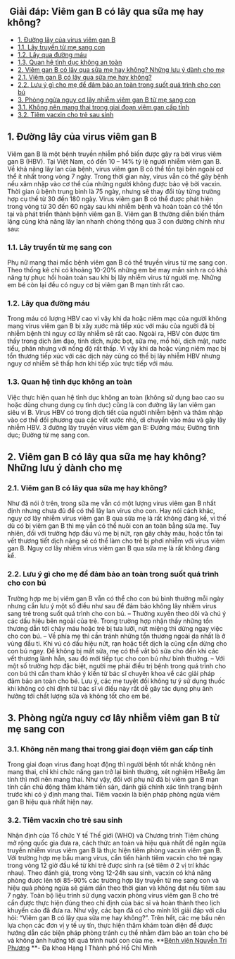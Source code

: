 ## ️ Giải đáp: Viêm gan B có lây qua sữa mẹ hay không?

  * [1. Đường lây của virus viêm gan B](https://bvnguyentriphuong.com.vn/benh-truyen-nhiem/giai-dap-viem-gan-b-co-lay-qua-sua-me-hay-khong#1-ng-ly-ca-virus-vim-gan-b)
  * [1.1. Lây truyền từ mẹ sang con](https://bvnguyentriphuong.com.vn/benh-truyen-nhiem/giai-dap-viem-gan-b-co-lay-qua-sua-me-hay-khong#11-ly-truyn-t-m-sang-con)
  * [1.2. Lây qua đường máu](https://bvnguyentriphuong.com.vn/benh-truyen-nhiem/giai-dap-viem-gan-b-co-lay-qua-sua-me-hay-khong#12-ly-qua-ng-mu)
  * [1.3. Quan hệ tình dục không an toàn](https://bvnguyentriphuong.com.vn/benh-truyen-nhiem/giai-dap-viem-gan-b-co-lay-qua-sua-me-hay-khong#13-quan-h-tnh-dc-khng-an-ton)
  * [2. Viêm gan B có lây qua sữa mẹ hay không? Những lưu ý dành cho mẹ](https://bvnguyentriphuong.com.vn/benh-truyen-nhiem/giai-dap-viem-gan-b-co-lay-qua-sua-me-hay-khong#2-vim-gan-b-c-ly-qua-sa-m-hay-khng-nhng-lu-dnh-cho-m)
  * [2.1. Viêm gan B có lây qua sữa mẹ hay không?](https://bvnguyentriphuong.com.vn/benh-truyen-nhiem/giai-dap-viem-gan-b-co-lay-qua-sua-me-hay-khong#21-vim-gan-b-c-ly-qua-sa-m-hay-khng)
  * [2.2. Lưu ý gì cho mẹ để đảm bảo an toàn trong suốt quá trình cho con bú](https://bvnguyentriphuong.com.vn/benh-truyen-nhiem/giai-dap-viem-gan-b-co-lay-qua-sua-me-hay-khong#22-lu-g-cho-m-m-bo-an-ton-trong-sut-qu-trnh-cho-con-b)
  * [3. Phòng ngừa nguy cơ lây nhiễm viêm gan B từ mẹ sang con](https://bvnguyentriphuong.com.vn/benh-truyen-nhiem/giai-dap-viem-gan-b-co-lay-qua-sua-me-hay-khong#3-phng-nga-nguy-c-ly-nhim-vim-gan-b-t-m-sang-con)
  * [3.1. Không nên mang thai trong giai đoạn viêm gan cấp tính](https://bvnguyentriphuong.com.vn/benh-truyen-nhiem/giai-dap-viem-gan-b-co-lay-qua-sua-me-hay-khong#31-khng-nn-mang-thai-trong-giai-on-vim-gan-cp-tnh)
  * [3.2. Tiêm vacxin cho trẻ sau sinh](https://bvnguyentriphuong.com.vn/benh-truyen-nhiem/giai-dap-viem-gan-b-co-lay-qua-sua-me-hay-khong#32-tim-vacxin-cho-tr-sau-sinh)


## **1. Đường lây của virus viêm gan B**
Viêm gan B là một bệnh truyền nhiễm phổ biến được gây ra bởi virus viêm gan B (HBV). Tại Việt Nam, có đến 10 – 14% tỷ lệ người nhiễm viêm gan B.
Về khả năng lây lan của bệnh, virus viêm gan B có thể tồn tại bên ngoài cơ thể ít nhất trong vòng 7 ngày. Trong thời gian này, virus vẫn có thể gây bệnh nếu xâm nhập vào cơ thể của những người không được bảo vệ bởi vacxin. Thời gian ủ bệnh trung bình là 75 ngày, nhưng sẽ thay đổi tùy từng trường hợp cụ thể từ 30 đến 180 ngày. Virus viêm gan B có thể được phát hiện trong vòng từ 30 đến 60 ngày sau khi nhiễm bệnh và hoàn toàn có thể tồn tại và phát triển thành bệnh viêm gan B.
Viêm gan B thường diễn biến thầm lặng cùng khả năng lây lan nhanh chóng thông qua 3 con đường chính như sau:
### **1.1. Lây truyền từ mẹ sang con**
Phụ nữ mang thai mắc bệnh viêm gan B có thể truyền virus từ mẹ sang con. Theo thống kê chỉ có khoảng 10-20% những em bé may mắn sinh ra có khả năng tự phục hồi hoàn toàn sau khi bị lây nhiễm virus từ người mẹ. Những em bé còn lại đều có nguy cơ bị viêm gan B mạn tính rất cao.
### **1.2. Lây qua đường máu**
Trong máu có lượng HBV cao vì vậy khi da hoặc niêm mạc của người không mang virus viêm gan B bị xây xước mà tiếp xúc với máu của người đã bị nhiễm bệnh thì nguy cơ lây nhiễm sẽ rất cao.
Ngoài ra, HBV còn được tìm thấy trong dịch âm đạo, tinh dịch, nước bọt, sữa mẹ, mồ hôi, dịch mật, nước tiểu, phân nhưng với nồng độ rất thấp. Vì vậy khi da hoặc vùng niêm mạc bị tổn thương tiếp xúc với các dịch này cũng có thể bị lây nhiễm HBV nhưng nguy cơ nhiễm sẽ thấp hơn khi tiếp xúc trực tiếp với máu.
### **1.3. Quan hệ tình dục không an toàn**
Việc thực hiện quan hệ tình dục không an toàn (không sử dụng bao cao su hoặc dùng chung dụng cụ tình dục) cũng là con đường lây lan viêm gan siêu vi B. Virus HBV có trong dịch tiết của người nhiễm bệnh và thâm nhập vào cơ thể đối phương qua các vết xước nhỏ, di chuyển vào máu và gây lây nhiễm HBV.
3 đường lây truyền virus viêm gan B: Đường máu; Đường tình dục; Đường từ mẹ sang con.
## **2. Viêm gan B có lây qua sữa mẹ hay không? Những lưu ý dành cho mẹ**
### **2.1. Viêm gan B có lây qua sữa mẹ hay không?**
Như đã nói ở trên, trong sữa mẹ vẫn có một lượng virus viêm gan B nhất định nhưng chưa đủ để có thể lây lan virus cho con. Hay nói cách khác, nguy cơ lây nhiễm virus viêm gan B qua sữa mẹ là rất không đáng kể, vì thế dù có bị viêm gan B thì mẹ vẫn có thể nuôi con an toàn bằng sữa mẹ.
Tuy nhiên, đối với trường hợp đầu vú mẹ bị nứt, rạn gây chảy máu, hoặc tồn tại vết thương tiết dịch nặng sẽ có thể làm cho trẻ bị phơi nhiễm với virus viêm gan B.
Nguy cơ lây nhiễm virus viêm gan B qua sữa mẹ là rất không đáng kể.
### **2.2. Lưu ý gì cho mẹ để đảm bảo an toàn trong suốt quá trình cho con bú**
Trường hợp mẹ bị viêm gan B vẫn có thể cho con bú bình thường mỗi ngày nhưng cần lưu ý một số điều như sau để đảm bảo không lây nhiễm virus sang trẻ trong suốt quá trình cho con bú.
– Thường xuyên theo dõi và chú ý các dấu hiệu bên ngoài của trẻ. Trong trường hợp nhận thấy những tổn thương dẫn tới chảy máu hoặc trẻ bị tưa lưỡi, nứt miệng thì dừng ngay việc cho con bú.
– Về phía mẹ thì cần tránh những tổn thương ngoài da nhất là ở vùng đầu ti. Khi vú có dấu hiệu nứt, rạn hoặc tiết dịch lạ cũng cần dừng cho con bú ngay. Để không bị mất sữa, mẹ có thể vắt bỏ sữa cho đến khi các vết thương lành hẳn, sau đó mới tiếp tục cho con bú như bình thường.
– Với một số trường hợp đặc biệt, người mẹ phải điều trị bệnh trong quá trình cho con bú thì cần tham khảo ý kiến từ bác sĩ chuyên khoa về các giải pháp đảm bảo an toàn cho bé. Lưu ý, các mẹ tuyệt đối không tự ý sử dụng thuốc khi không có chỉ định từ bác sĩ vì điều này rất dễ gây tác dụng phụ ảnh hưởng tới chất lượng sữa và không tốt cho em bé.
## **3. Phòng ngừa nguy cơ lây nhiễm viêm gan B từ mẹ sang con**
### **3.1. Không nên mang thai trong giai đoạn viêm gan cấp tính**
Trong giai đoạn virus đang hoạt động thì người bệnh tốt nhất không nên mang thai, chỉ khi chức năng gan trở lại bình thường, xét nghiệm HBeAg âm tính thì mới nên mang thai. Như vậy, đối với phụ nữ đã bị viêm gan B mạn tính cần chủ động thăm khám tiền sản, đánh giá chính xác tình trạng bệnh trước khi có ý định mang thai.
Tiêm vacxin là biện pháp phòng ngừa viêm gan B hiệu quả nhất hiện nay.
### **3.2. Tiêm vacxin cho trẻ sau sinh**
Nhận định của Tổ chức Y tế Thế giới (WHO) và Chương trình Tiêm chủng mở rộng quốc gia đưa ra, cách thức an toàn và hiệu quả nhất để ngăn ngừa truyền nhiễm virus viêm gan B là thực hiện tiêm phòng vacxin viêm gan B.
Với trường hợp mẹ bầu mang virus, cần tiến hành tiêm vacxin cho trẻ ngay trong vòng 12 giờ đầu kể từ khi trẻ được sinh ra (sẽ tiêm ở 2 vị trí khác nhau). Theo đánh giá, trong vòng 12-24h sau sinh, vacxin có khả năng phòng được lên tới 85-90% các trường hợp lây truyền từ mẹ sang con và hiệu quả phòng ngừa sẽ giảm dần theo thời gian và không đạt nếu tiêm sau 7 ngày.
Toàn bộ liệu trình sử dụng vacxin phòng virus viêm gan B cho trẻ cần được thực hiện đúng theo chỉ định của bác sĩ và hoàn thành theo lịch khuyến cáo đã đưa ra.
Như vậy, các bạn đã có cho mình lời giải đáp với câu hỏi: “Viêm gan B có lây qua sữa mẹ hay không?”. Trên hết, các mẹ bầu nên lựa chọn các đơn vị y tế uy tín, thực hiện thăm khám toàn diện để được hướng dẫn các biện pháp phòng tránh cụ thể nhằm đảm bảo an toàn cho bé và không ảnh hưởng tới quá trình nuôi con của mẹ.
**[Bệnh viện Nguyễn Tri Phương](https://bvnguyentriphuong.com.vn/) **- Đa khoa Hạng I Thành phố Hồ Chí Minh
